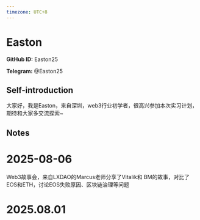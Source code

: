 ```yaml
---
timezone: UTC+8
---
```


# Easton

**GitHub ID:** Easton25

**Telegram:** @Easton25

## Self-introduction

大家好，我是Easton，来自深圳，web3行业初学者，很高兴参加本次实习计划，期待和大家多交流探索~

## Notes

<!-- Content_START -->
# 2025-08-06

Web3故事会，来自LXDAO的Marcus老师分享了Vitalik和 BM的故事，对比了EOS和ETH，讨论EOS失败原因、区块链治理等问题


# 2025.08.01


<!-- Content_END -->
